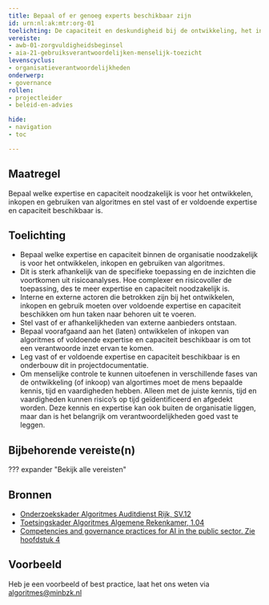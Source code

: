 ```yaml
---
title: Bepaal of er genoeg experts beschikbaar zijn
id: urn:nl:ak:mtr:org-01
toelichting: De capaciteit en deskundigheid bij de ontwikkeling, het inkopen en gebruiken van algoritmes moet toereikend zijn om tot een verantwoorde toepassing te komen.
vereiste: 
- awb-01-zorgvuldigheidsbeginsel
- aia-21-gebruiksverantwoordelijken-menselijk-toezicht
levenscyclus: 
- organisatieverantwoordelijkheden
onderwerp: 
- governance
rollen:
- projectleider
- beleid-en-advies

hide:
- navigation
- toc

---
```


<!-- tags -->

## Maatregel
<!-- Vul hier een omschrijving in van wat deze maatregel inhoudt. -->
Bepaal welke expertise en capaciteit noodzakelijk is voor het ontwikkelen, inkopen en gebruiken van algoritmes en stel vast of er voldoende expertise en capaciteit beschikbaar is.
  
## Toelichting
<!-- Geef hier een toelichting van deze maatregel -->
- Bepaal welke expertise en capaciteit binnen de organisatie noodzakelijk is voor het ontwikkelen, inkopen en gebruiken van algoritmes.
- Dit is sterk afhankelijk van de specifieke toepassing en de inzichten die voortkomen uit risicoanalyses. Hoe complexer en risicovoller de toepassing, des te meer expertise en capaciteit noodzakelijk is. 
- Interne en externe actoren die betrokken zijn bij het ontwikkelen, inkopen en gebruik moeten over voldoende expertise en capaciteit beschikken om hun taken naar behoren uit te voeren.
- Stel vast of er afhankelijkheden van externe aanbieders ontstaan.  
- Bepaal voorafgaand aan het (laten) ontwikkelen of inkopen van algoritmes of voldoende expertise en capaciteit beschikbaar is om tot een verantwoorde inzet ervan te komen.
- Leg vast of er voldoende expertise en capaciteit beschikbaar is en onderbouw dit in projectdocumentatie.
- Om menselijke controle te kunnen uitoefenen in verschillende fases van de ontwikkeling (of inkoop) van algortimes moet de mens bepaalde kennis, tijd en vaardigheden hebben. Alleen met de juiste kennis, tijd en vaardigheden kunnen risico’s op tijd geïdentificeerd en afgedekt worden. Deze kennis en expertise kan ook buiten de organisatie liggen, maar dan is het belangrijk om verantwoordelijkheden goed vast te leggen.     

## Bijbehorende vereiste(n)
<!-- Hier volgt een lijst met vereisten op basis van de in de metadata ingevulde vereiste -->
<!-- Let op! onderstaande regel met 'list_vereisten_on_maatregelen_page' niet weghalen! Deze maakt automatisch een lijst van bijbehorende verseisten op basis van de metadata  -->
??? expander "Bekijk alle vereisten"
    <!-- list_vereisten_on_maatregelen_page -->

## Bronnen 
<!-- Vul hier de relevante bronnen in voor deze maatregel -->

- [Onderzoekskader Algoritmes Auditdienst Rijk, SV.12 ](https://www.rijksoverheid.nl/documenten/rapporten/2023/07/11/onderzoekskader-algoritmes-adr-2023)
- [Toetsingskader Algoritmes Algemene Rekenkamer, 1.04](https://www.rekenkamer.nl/onderwerpen/algoritmes/documenten/publicaties/2024/05/15/het-toetsingskader-aan-de-slag)
- [Competencies and governance practices for AI in the public sector. Zie hoofdstuk 4](https://op.europa.eu/en/publication-detail/-/publication/949913fa-aae4-11ef-acb1-01aa75ed71a1/language-en)

## Voorbeeld
<!-- Voeg hier een voorbeeld toe, door er bijvoorbeeld naar te verwijzen -->

Heb je een voorbeeld of best practice, laat het ons weten via [algoritmes@minbzk.nl](mailto:algoritmes@minbzk.nl)
